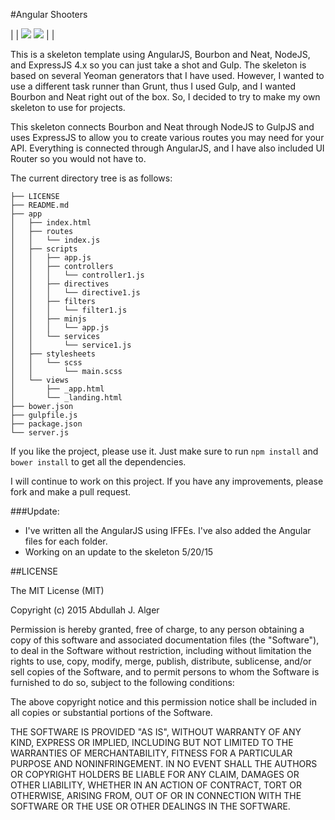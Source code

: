 #Angular Shooters

| | ![](http://brunch.io/images/others/gulp.png) ![](http://megahbite.github.io/bourbon-talk/img/bourbon-logo.png) | |

This is a skeleton template using AngularJS, Bourbon and Neat, NodeJS, and ExpressJS 4.x so you can just take a shot and Gulp. The skeleton is based on several Yeoman generators that I have used. However, I wanted to use a different task runner than Grunt, thus I used Gulp, and I wanted Bourbon and Neat right out of the box. So, I decided to try to make my own skeleton to use for projects.

This skeleton connects Bourbon and Neat through NodeJS to GulpJS and uses ExpressJS to allow you to create various routes you may need for your API. Everything is connected through AngularJS, and I have also included UI Router so you would not have to.  

The current directory tree is as follows:

```
├── LICENSE
├── README.md
├── app
│   ├── index.html
│   ├── routes
│   │   └── index.js
│   ├── scripts
│   │   ├── app.js
│   │   ├── controllers
│   │   │   └── controller1.js
│   │   ├── directives
│   │   │   └── directive1.js
│   │   ├── filters
│   │   │   └── filter1.js
│   │   ├── minjs
│   │   │   └── app.js
│   │   └── services
│   │       └── service1.js
│   ├── stylesheets
│   │   └── scss
│   │       └── main.scss
│   └── views
│       ├── _app.html
│       └── _landing.html
├── bower.json
├── gulpfile.js
├── package.json
└── server.js
```

If you like the project, please use it. Just make sure to run ```npm install``` and ```bower install``` to get all the dependencies.

I will continue to work on this project. If you have any improvements, please fork and make a pull request. 

###Update:
 - I've written all the AngularJS using IFFEs. I've also added the Angular files for each folder.
 - Working on an update to the skeleton 5/20/15

##LICENSE

The MIT License (MIT)

Copyright (c) 2015 Abdullah J. Alger

Permission is hereby granted, free of charge, to any person obtaining a copy
of this software and associated documentation files (the "Software"), to deal
in the Software without restriction, including without limitation the rights
to use, copy, modify, merge, publish, distribute, sublicense, and/or sell
copies of the Software, and to permit persons to whom the Software is
furnished to do so, subject to the following conditions:

The above copyright notice and this permission notice shall be included in all
copies or substantial portions of the Software.

THE SOFTWARE IS PROVIDED "AS IS", WITHOUT WARRANTY OF ANY KIND, EXPRESS OR
IMPLIED, INCLUDING BUT NOT LIMITED TO THE WARRANTIES OF MERCHANTABILITY,
FITNESS FOR A PARTICULAR PURPOSE AND NONINFRINGEMENT. IN NO EVENT SHALL THE
AUTHORS OR COPYRIGHT HOLDERS BE LIABLE FOR ANY CLAIM, DAMAGES OR OTHER
LIABILITY, WHETHER IN AN ACTION OF CONTRACT, TORT OR OTHERWISE, ARISING FROM,
OUT OF OR IN CONNECTION WITH THE SOFTWARE OR THE USE OR OTHER DEALINGS IN THE
SOFTWARE.
